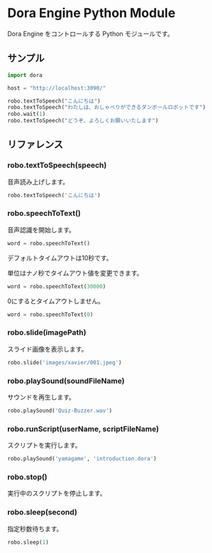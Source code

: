 # Dora Engine Python Module

Dora Engine をコントロールする Python モジュールです。

## サンプル

```python
import dora

host = "http://localhost:3090/"

robo.textToSpeech("こんにちは")
robo.textToSpeech("わたしは、おしゃべりができるダンボールロボットです")
robo.wait(1)
robo.textToSpeech("どうぞ、よろしくお願いいたします")
```

## リファレンス

### robo.textToSpeech(speech)

音声読み上げします。

```python
robo.textToSpeech('こんにちは')
```

### robo.speechToText()

音声認識を開始します。

```python
word = robo.speechToText()
```

デフォルトタイムアウトは10秒です。

単位はナノ秒でタイムアウト値を変更できます。

```python
word = robo.speechToText(30000)
```

0にするとタイムアウトしません。

```python
word = robo.speechToText(0)
```

### robo.slide(imagePath)

スライド画像を表示します。

```python
robo.slide('images/xavier/001.jpeg')
```

### robo.playSound(soundFileName)

サウンドを再生します。

```python
robo.playSound('Quiz-Buzzer.wav')
```

### robo.runScript(userName, scriptFileName)

スクリプトを実行します。

```python
robo.playSound('yamagame', 'introduction.dora')
```

### robo.stop()

実行中のスクリプトを停止します。

### robo.sleep(second)

指定秒数待ちます。

```python
robo.sleep(1)
```
